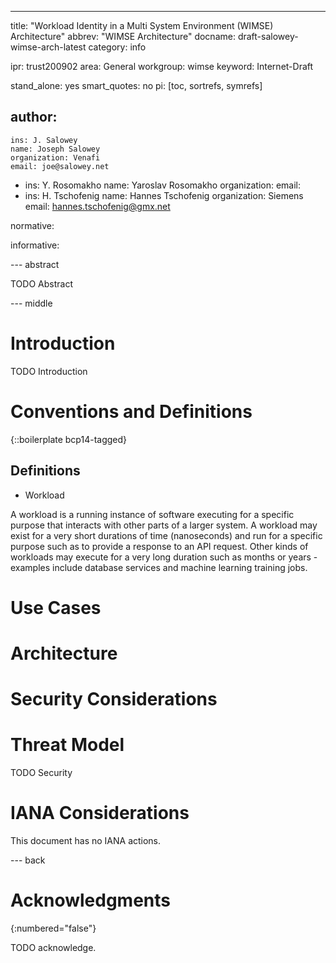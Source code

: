 ---
title: "Workload Identity in a Multi System Environment (WIMSE) Architecture"
abbrev: "WIMSE Architecture"
docname: draft-salowey-wimse-arch-latest
category: info

ipr: trust200902
area: General
workgroup: wimse
keyword: Internet-Draft

stand_alone: yes
smart_quotes: no
pi: [toc, sortrefs, symrefs]

author:
 -
    ins: J. Salowey
    name: Joseph Salowey
    organization: Venafi
    email: joe@salowey.net
 -
    ins: Y. Rosomakho
    name: Yaroslav Rosomakho
    organization:
    email:
 -
    ins: H. Tschofenig
    name: Hannes Tschofenig
    organization: Siemens
    email: hannes.tschofenig@gmx.net



normative:

informative:


--- abstract

TODO Abstract


--- middle

# Introduction

TODO Introduction


# Conventions and Definitions

{::boilerplate bcp14-tagged}

## Definitions

* Workload

A workload is a running instance of software executing for a specific purpose that interacts with other parts of a larger system. A workload may exist for a very short durations of time (nanoseconds) and run for a specific purpose such as to provide a response to an API request. Other kinds of workloads may execute for a very long duration such as months or years - examples include database services and machine learning training jobs.


# Use Cases

# Architecture



# Security Considerations

# Threat Model
TODO Security


# IANA Considerations

This document has no IANA actions.



--- back

# Acknowledgments
{:numbered="false"}

TODO acknowledge.
